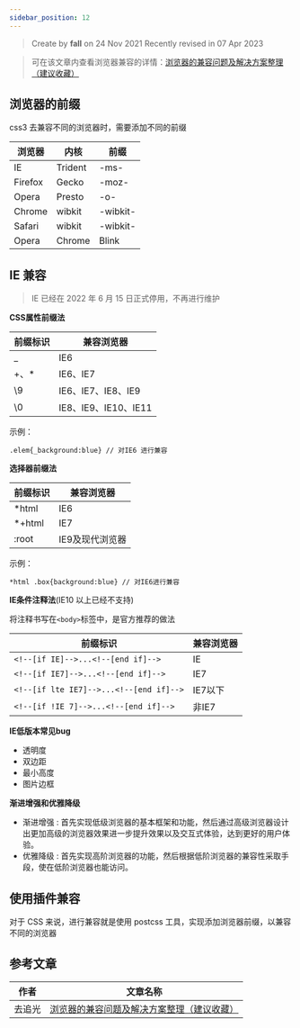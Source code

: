 ```yaml
---
sidebar_position: 12
---
```


> Create by **fall** on 24 Nov 2021
> Recently revised in 07 Apr 2023

> 可在该文章内查看浏览器兼容的详情：[浏览器的兼容问题及解决方案整理（建议收藏）](https://juejin.cn/post/6972937716660961317)

## 浏览器的前缀

css3 去兼容不同的浏览器时，需要添加不同的前缀

| 浏览器  | 内核    | 前缀     |
| ------- | ------- | -------- |
| IE      | Trident | -ms-     |
| Firefox | Gecko   | -moz-    |
| Opera   | Presto  | -o-      |
| Chrome  | wibkit  | -wibkit- |
| Safari  | wibkit  | -wibkit- |
| Opera   | Chrome  | Blink    |

## IE 兼容

> IE 已经在 2022 年 6 月 15 日正式停用，不再进行维护

**CSS属性前缀法**

| 前缀标识 | 兼容浏览器           |
| -------- | -------------------- |
| _        | IE6                  |
| +、*     | IE6、IE7             |
| \9       | IE6、IE7、IE8、IE9   |
| \0       | IE8、IE9、IE10、IE11 |

示例：

    .elem{_background:blue} // 对IE6 进行兼容

**选择器前缀法**

| 前缀标识 | 兼容浏览器      |
| -------- | --------------- |
| *html    | IE6             |
| *+html   | IE7             |
| :root    | IE9及现代浏览器 |

示例：

``` 
*html .box{background:blue} // 对IE6进行兼容
```

**IE条件注释法**(IE10 以上已经不支持)

将注释书写在`<body>`标签中，是官方推荐的做法

| 前缀标识                                | 兼容浏览器 |
| --------------------------------------- | ---------- |
| `<!--[if IE]-->...<!--[end if]-->`      | IE         |
| `<!--[if IE7]-->...<!--[end if]-->`     | IE7        |
| `<!--[if lte IE7]-->...<!--[end if]-->` | IE7以下    |
| `<!--[if !IE 7]-->...<!--[end if]-->`   | 非IE7      |

**IE低版本常见bug**

- 透明度
- 双边距
- 最小高度
- 图片边框

**渐进增强和优雅降级**

- 渐进增强 : 首先实现低级浏览器的基本框架和功能，然后通过高级浏览器设计出更加高级的浏览器效果进一步提升效果以及交互式体验，达到更好的用户体验。
- 优雅降级 : 首先实现高阶浏览器的功能，然后根据低阶浏览器的兼容性采取手段，使在低阶浏览器也能访问。

## 使用插件兼容

对于 CSS 来说，进行兼容就是使用 postcss 工具，实现添加浏览器前缀，以兼容不同的浏览器

## 参考文章

| 作者   | 文章名称                                                     |
| ------ | ------------------------------------------------------------ |
| 去追光 | [浏览器的兼容问题及解决方案整理（建议收藏）](https://juejin.cn/post/6972937716660961317) |

